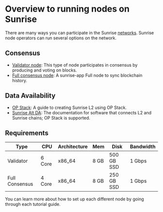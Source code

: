 # Overview to running nodes on Sunrise

There are many ways you can participate in the Sunrise [networks](../networks/README.md).
Sunrise node operators can run several options on the network.

## Consensus

- [Validator node](./consensus/build-validator-node.md): This type of node participates in consensus by producing and voting on blocks.
- [Full consensus node](./consensus/build-full-node.md): A sunrise-app Full node to sync blockchain history.

## Data Availability

- [OP Stack](https://docs.sunriselayer.io/run-a-sunrise-node/types/data-availability/optimism): A guide to creating Sunrise L2 using OP Stack.
- [Sunrise Alt DA](https://docs.sunriselayer.io/run-a-sunrise-node/types/data-availability/alt-da): The documentation for software that connects L2 and Sunrise chains; OP Stack is supported.

## Requirements

| Type           | CPU    | Architecture | Mem  | Disk       | Bandwidth |
| -------------- | ------ | ------------ | ---- | ---------- | --------- |
| Validator      | 6 Core | x86_64       | 8 GB | 500 GB SSD | 1 Gbps    |
| Full Consensus | 4 Core | x86_64       | 8 GB | 250 GB SSD | 1 Gbps    |

You can learn more about how to set up each different node by going through each tutorial guide.

